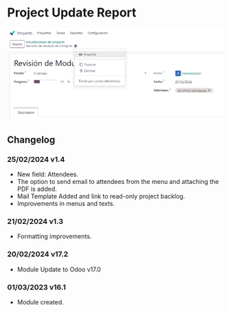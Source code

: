 ﻿# Project Update Report

![Impresión del Reporte](static/description/print_report_pdf.png)

## Changelog

### 25/02/2024 v1.4
* New field: Attendees.
* The option to send email to attendees from the menu and attaching the PDF is added.
* Mail Template Added and link to read-only project backlog.
* Improvements in menus and texts.

### 21/02/2024 v1.3
* Formatting improvements.

### 20/02/2024 v17.2
* Module Update to Odoo v17.0

### 01/03/2023 v16.1
* Module created.

